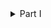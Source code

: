 <details>
<summary>Part I</summary>

1. Создайте пустой репозиторий на сервисе github.com (или gitlab.com, или bitbucket.com).  
[Ссылка на репозиторий](https://github.com/vector2281337/lab2)
2. Выполните инструкцию по созданию первого коммита на странице репозитория, созданного на предыдещем шаге.
3. Создайте файл ```hello_world.cpp``` в локальной копии репозитория (который должен был появиться на шаге 2). Реализуйте программу **Hello world** на языке C++ используя плохой стиль кода. Например, после заголовочных файлов вставьте строку ```using namespace std;```.
```sh
vim hello_world.cpp
```
Откроется редактор файлов, в котором будет написана нужная программа.
4. Добавьте этот файл в локальную копию репозитория
```git add hello_world.cpp```
5. Закоммитьте изменения с осмысленным сообщением.
```git commit -m "Initial commit with bad style Hello World"```

```
[master f622b35] Initial commit with bad style Hello World
 1 file changed, 7 insertions(+)
 create mode 100644 hello_world.cpp
```
6. Изменитьте исходный код так, чтобы программа через стандартный поток ввода запрашивалось имя пользователя. А в стандартный поток вывода печаталось сообщение ```Hello world from @name```, где ```@name``` имя пользователя.\```

7. Закоммитьте новую версию программы. Почему не надо добавлять файл повторно git add?

```
git commit -am "Add user name input"
```
[master 9cf6c5c] Add user name input
 1 file changed, 4 insertions(+), 1 deletion(-)
Ответ на вопрос:
Файл hello_world.cpp уже был добавлен в репозиторий ранее
Git автоматически отслеживает изменения в таких файлах
Флаг -a в git commit -am включает эти изменения в коммит

8. Запуште изменения в удалёный репозиторий.\

```sh
git push origin master
```
Enumerating objects: 5, done.
Counting objects: 100% (5/5), done.
Delta compression using up to 10 threads
Compressing objects: 100% (3/3), done.
Writing objects: 100% (3/3), 405 bytes | 405.00 KiB/s, done.
Total 3 (delta 0), reused 0 (delta 0), pack-reused 0
To https://github.com/vector2281337/lab2.git
   f622b35..9cf6c5c  master -> master

9. Проверьте, что история коммитов доступна в удалёный репозитории.\
![Коммиты](https://github.com/vector2281337/lab2/commits)
<details>
<summary>Part II</summary>

1. В локальной копии репозитория создайте локальную ветку ```patch1```.\`
git checkout -b patch1
```
```
Switched to a new branch 'patch1'
```


2. Внесите изменения в ветке ```patch1``` по исправлению кода и избавления от ```using namespace std;```.\
Изменим файл также через vim.
```
3. **commit, push** локальную ветку в удалённый репозиторий.
```sh
git commit -am "Remove using namespace std and improve style"
git push origin patch1
```
[patch1 90569fe] Remove using namespace std and improve style
 1 file changed, 5 insertions(+), 5 deletions(-)
Enumerating objects: 5, done.
Counting objects: 100% (5/5), done.
Delta compression using up to 10 threads
Compressing objects: 100% (3/3), done.
Writing objects: 100% (3/3), 426 bytes | 426.00 KiB/s, done.
Total 3 (delta 0), reused 0 (delta 0), pack-reused 0
remote: 
remote: Create a pull request for 'patch1' on GitHub by visiting:
remote:      https://github.com/vector2281337/lab2/pull/new/patch1
remote: 
To https://github.com/vector2281337/lab2.git
 * [new branch]      patch1 -> patch1
4. Проверьте, что ветка `patch1` доступна в удалёный репозитории.
5. Создайте pull-request `patch1 -> master`.
Для этого на самой странице репозитория надо нажать кнопку `Compare && pull request` .

6. В локальной копии в ветке `patch1` добавьте в исходный код комментарии.

Всё также через vim добавим комментарии.

7. **commit, push**.
```sh
git commit -am "Add code comments"
git push origin patch1
```
[patch1 0e83767] Add code comments
 1 file changed, 3 insertions(+), 1 deletion(-)
Enumerating objects: 5, done.
Counting objects: 100% (5/5), done.
Delta compression using up to 10 threads
Compressing objects: 100% (3/3), done.
Writing objects: 100% (3/3), 471 bytes | 471.00 KiB/s, done.
Total 3 (delta 0), reused 0 (delta 0), pack-reused 0
To https://github.com/vector2281337/lab2.git
   90569fe..0e83767  patch1 -> patch1

8. Проверьте, что новые изменения есть в созданном на **шаге 5** pull-request.\
9. В удалённый репозитории выполните слияние PR `patch1 -> master` и удалите ветку `patch1` в удаленном репозитории.\

Это всё делает в интерфейсе GitHub.
```
git checkout master
Переключились на ветку «master»

```

10. Локально выполните **pull**.\

`git pull` - получим все изменения

remote: Enumerating objects: 1, done.
remote: Counting objects: 100% (1/1), done.
remote: Total 1 (delta 0), reused 0 (delta 0), pack-reused 0 (from 0)
Unpacking objects: 100% (1/1), 915 bytes | 915.00 KiB/s, done.
From https://github.com/vector2281337/lab2
 * branch            master     -> FETCH_HEAD
   9cf6c5c..f3c6034  master     -> origin/master
Updating 9cf6c5c..f3c6034
Fast-forward
 hello_world.cpp | 12 +++++++-----
 1 file changed, 7 insertions(+), 5 deletions(-)


11. С помощью команды **git log** просмотрите историю в локальной версии ветки ```master```.

```sh
*   f3c6034 (HEAD -> master, origin/master) Merge pull request #1 from vector2281337/patch1
|\  
| * 0e83767 (origin/patch1, patch1) Add code comments
| * 90569fe Remove using namespace std and improve style
|/  
* 9cf6c5c Add user name input
* f622b35 Initial commit with bad style Hello World
* a86bf7a initial commit
```
12. Удалите локальную ветку `patch1`.\
`git branch -d patch1` - удаляем локально ветку `patch1`\
`git fetch --prune` - удаляем информацию об удалённой ветке
</details>
<details>
<summary>Part III</summary>

1. Создайте новую локальную ветку `patch2`.

```sh
git branch patch2 // Содание новой ветки
git checkout patch2 // Переход в новую ветку
```

2. Измените code style с помощью утилиты clang-format. Например, используя опцию ```-style=Mozilla```.\
```clang-format -style=Mozilla -i hello_world.cpp``` - изменили формат
3. **commit, push**, создайте pull-request ```patch2 -> master```.
```sh
git commit -am "Apply Mozilla code style with clang-format"
git push --set-upstream origin patch2
```
[patch2 8c4708a] Apply Mozilla code style with clang-format
 1 file changed, 4 insertions(+), 2 deletions(-)
Enumerating objects: 5, done.
Counting objects: 100% (5/5), done.
Delta compression using up to 10 threads
Compressing objects: 100% (3/3), done.
Writing objects: 100% (3/3), 364 bytes | 364.00 KiB/s, done.
Total 3 (delta 1), reused 0 (delta 0), pack-reused 0
remote: Resolving deltas: 100% (1/1), completed with 1 local object.
remote: 
remote: Create a pull request for 'patch2' on GitHub by visiting:
remote:      https://github.com/vector2281337/lab2/pull/new/patch2
remote: 
To https://github.com/vector2281337/lab2.git
 * [new branch]      patch2 -> patch2
4. В ветке master в удаленном репозитории измените комментарии, например, расставьте знаки препинания, переведите комментарии на другой язык.\
Выполняется через сайт, скрины излишни, выполнение пункта можно посмотреть в истории commit'ов репозитория.\
5. Убедитесь, что в pull-request появились конфликтны. Для этого локально выполните **pull + rebase** (точную последовательность команд, следует узнать самостоятельно). **Исправьте конфликты.**
```sh
git checkout master
git pull origin master
git checkout patch2
git rebase master
```
7. Сделайте force push в ветку ```patch2```
```sh
git push origin patch2 --force
```
8. Убедитеcь, что в pull-request пропали конфликтны.
9. Вмержите pull-request `patch2 -> master`.
Делается через сайт, шаги показаны в Part II
